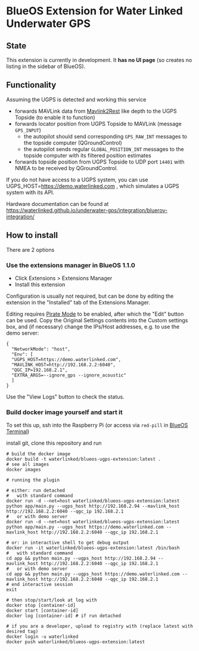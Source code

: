 # BlueOS Extension for Water Linked Underwater GPS

## State

This extension is currently in development. It **has no UI page** (so creates no listing in the sidebar of BlueOS).

## Functionality

Assuming the UGPS is detected and working this service
* forwards MAVLink data from [Mavlink2Rest](https://github.com/patrickelectric/mavlink2rest) like depth to the UGPS Topside (to enable it to function)
* forwards locator position from UGPS Topside to MAVLink (message `GPS_INPUT`)
    * the autopilot should send corresponding `GPS_RAW_INT` messages to the topside computer (QGroundControl)
    * the autopilot sends regular `GLOBAL_POSITION_INT` messages to the topside computer with its filtered position estimates
* forwards topside position from UGPS Topside to UDP port `14401` with NMEA to be received by QGroundControl.

If you do not have access to a UGPS system, you can use UGPS_HOST=https://demo.waterlinked.com , which simulates a UGPS system with its API.

Hardware documentation can be found at https://waterlinked.github.io/underwater-gps/integration/bluerov-integration/

## How to install

There are 2 options

### Use the extensions manager in BlueOS 1.1.0
* Click Extensions > Extensions Manager
* Install this extension

Configuration is usually not required, but can be done by editing the extension in the "Installed" tab of the Extensions Manager.

Editing requires [Pirate Mode](https://docs.bluerobotics.com/ardusub-zola/software/onboard/BlueOS-latest/advanced-usage/#pirate-mode)
to be enabled, after which the "Edit" button can be used. Copy the Original Settings contents
into the Custom settings box, and (if necessary) change the IPs/Host addresses, e.g. to use the demo server:
```
{
  "NetworkMode": "host",
  "Env": [
  "UGPS_HOST=https://demo.waterlinked.com",
  "MAVLINK_HOST=http://192.168.2.2:6040",
  "QGC_IP=192.168.2.1",
  "EXTRA_ARGS=--ignore_gps --ignore_acoustic"
  ]
}
```

Use the "View Logs" button to check the status.

### Build docker image yourself and start it

To set this up, ssh into the Raspberry Pi (or access via `red-pill` in [BlueOS Terminal](https://docs.bluerobotics.com/ardusub-zola/software/onboard/BlueOS-1.0/advanced-usage/#terminal))

install git, clone this repository and run
```
# build the docker image
docker build -t waterlinked/blueos-ugps-extension:latest .
# see all images
docker images

# running the plugin

# either: run detached
#   with standard command
docker run -d --net=host waterlinked/blueos-ugps-extension:latest python app/main.py --ugps_host http://192.168.2.94 --mavlink_host http://192.168.2.2:6040 --qgc_ip 192.168.2.1
#   or with demo server
docker run -d --net=host waterlinked/blueos-ugps-extension:latest python app/main.py --ugps_host https://demo.waterlinked.com --mavlink_host http://192.168.2.2:6040 --qgc_ip 192.168.2.1

# or: in interactive shell to get debug output
docker run -it waterlinked/blueos-ugps-extension:latest /bin/bash
#   with standard command
cd app && python main.py --ugps_host http://192.168.2.94 --mavlink_host http://192.168.2.2:6040 --qgc_ip 192.168.2.1
#   or with demo server
cd app && python main.py --ugps_host https://demo.waterlinked.com --mavlink_host http://192.168.2.2:6040 --qgc_ip 192.168.2.1
# end interactive session
exit

# then stop/start/look at log with
docker stop [container-id]
docker start [container-id]
docker log [container-id] # if run detached

# if you are a developer, upload to registry with (replace latest with desired tag)
docker login -u waterlinked
docker push waterlinked/blueos-ugps-extension:latest
```
